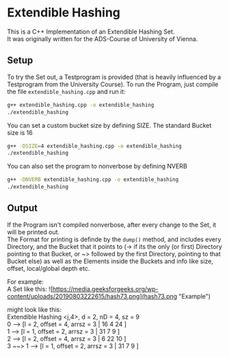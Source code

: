 # Extendible Hashing

This is a C++ Implementation of an Extendible Hashing Set.  
It was originally written for the ADS-Course of University of Vienna.

## Setup
To try the Set out, a Testprogram is provided (that is heavily influenced by a Testprogram from the University Course).
To run the Program, just compile the file `extendible_hashing.cpp` and run it:
```bash
g++ extendible_hashing.cpp -o extendible_hashing
./extendible_hashing
```
You can set a custom bucket size by defining SIZE. The standard Bucket size is 16
```bash
g++ -DSIZE=4 extendible_hashing.cpp -o extendible_hashing
./extendible_hashing
```
You can also set the program to nonverbose by defining NVERB
```bash
g++ -DNVERB extendible_hashing.cpp -o extendible_hashing
./extendible_hashing

```

## Output
If the Program isn't compiled nonverbose, after every change to the Set, it will be printed out.  
The Format for printing is definde by the `dump()` method, and includes every Directory, and the Bucket that it points to (-> if its the only (or first) Directory pointing to that Bucket, or ~> followed by the first Directory, pointing to that Bucket else) as well as the Elements inside the Buckets and info like size, offset, local/global depth etc.

For example:  
A Set like this:
![https://media.geeksforgeeks.org/wp-content/uploads/20190803222615/hash73.png](hash73.png "Example")

might look like this:  
Extendible Hashing <j,4>, d = 2, nD = 4, sz = 9  
0 --> [l = 2, offset = 4, arrsz = 3 | 16 4 24 ]  
1 --> [l = 1, offset = 2, arrsz = 3 | 31 7 9 ]  
2 --> [l = 2, offset = 4, arrsz = 3 | 6 22 10 ]  
3 ~~> 1 --> [l = 1, offset = 2, arrsz = 3 | 31 7 9 ]  
